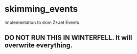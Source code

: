 # skimming_events
Implementation to skim Z+Jet Events

## DO NOT RUN THIS IN WINTERFELL. It will overwrite everything.
